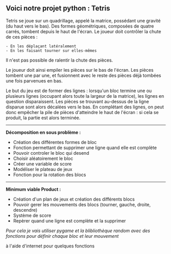 ## **Voici notre projet python : Tetris**

Tetris se joue sur un quadrillage, appelé la matrice, possédant une gravité (du haut vers le bas). Des formes géométriques, composées de quatre carrés, tombent depuis le haut de l'écran. Le joueur doit contrôler la chute de ces pièces :

    - En les déplaçant latéralement
    - En les faisant tourner sur elles-mêmes

Il n'est pas possible de ralentir la chute des pièces.

Le joueur doit ainsi empiler les pièces sur le bas de l'écran. Les pièces tombent une par une, et fusionnent avec le reste des pièces déjà tombées une fois parvenues en bas.

Le but du jeu est de former des lignes : lorsqu'un bloc termine une ou plusieurs lignes (occupant alors toute la largeur de la matrice), les lignes en question disparaissent. Les pièces se trouvant au-dessus de la ligne disparue sont alors décalées vers le bas. En complétant des lignes, on peut donc empêcher la pile de pièces d'atteindre le haut de l'écran : si cela se produit, la partie est alors terminée. 

____________________________________________________________________________________________________________________________________________________________

**Décomposition en sous problème :**

- Création des différentes formes de bloc
- Fonction permettant de supprimer une ligne quand elle est complète
- Pouvoir controler le bloc qui desend
- Choisir aléatoirement le bloc
- Créer une variable de score
- Modéliser le plateau de jeux
- Fonction pour la rotation des blocs

____________________________________________________________________________________________________________________________________________________________

**Minimum viable Product :**

- Création d'un plan de jeux et création des différents blocs
- Pouvoir gerer les mouvements des blocs (tourner, gauche, droite, descendre)
- Système de score
- Repèrer quand une ligne est complète et la supprimer

*Pour cela je vais utiliser pygame et la blibliothèque random avec des fonctions pour définir chaque bloc et leur mouvement*

à l'aide d'internet pour quelques fonctions
